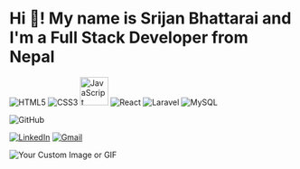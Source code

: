 

# Hi 👋! My name is Srijan Bhattarai and I'm a Full Stack Developer from Nepal
![HTML5](https://img.shields.io/badge/HTML5-E34F26?style=flat&logo=html5&logoColor=white)
![CSS3](https://img.shields.io/badge/CSS3-1572B6?style=flat&logo=css3&logoColor=white)
<img src="https://user-images.githubusercontent.com/74038190/212257454-16e3712e-945a-4ca2-b238-408ad0bf87e6.gif" width="50" height="50" alt="JavaScript">
![React](https://img.shields.io/badge/React-20232A?style=flat&logo=react&logoColor=61DAFB)
![Laravel](https://img.shields.io/badge/Laravel-FF2D20?style=flat&logo=laravel&logoColor=white)
![MySQL](https://img.shields.io/badge/MySQL-4479A1?style=flat&logo=mysql&logoColor=white)

![GitHub](https://img.shields.io/badge/GitHub-181717?style=flat&logo=github&logoColor=white)
<!-- Add more badges for each skill or tool you want to showcase -->
[![LinkedIn](https://img.shields.io/badge/LinkedIn-0A66C2?style=flat&logo=linkedin&logoColor=white)](https://www.linkedin.com/in/srijan-bhattarai-9a5315285/)
[![Gmail](https://img.shields.io/badge/Gmail-D14836?style=flat&logo=gmail&logoColor=white)](mailto:your-srizenbhattarai@gmail.com)
<!-- Add more social links as needed -->

![Your Custom Image or GIF](https://user-images.githubusercontent.com/74038190/225813708-98b745f2-7d22-48cf-9150-083f1b00d6c9.gif)
